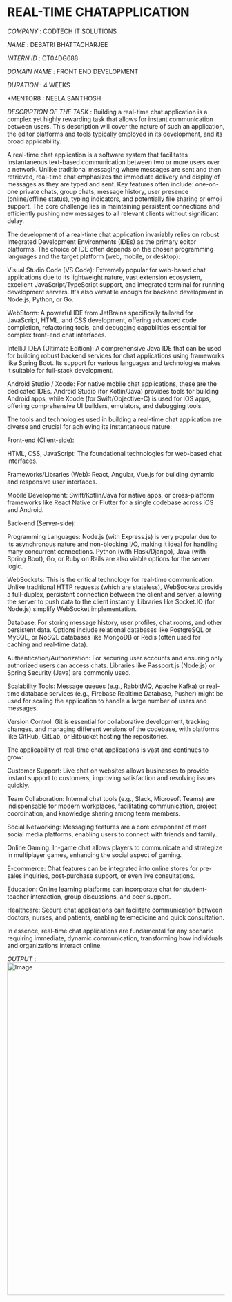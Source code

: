 # REAL-TIME CHATAPPLICATION #

*COMPANY* : CODTECH IT SOLUTIONS

*NAME* : DEBATRI BHATTACHARJEE

*INTERN ID* : CT04DG688

*DOMAIN NAME* : FRONT END DEVELOPMENT

*DURATION* : 4 WEEKS

*MENTOR8 : NEELA SANTHOSH

*DESCRIPTION OF THE TASK* : Building a real-time chat application is a complex yet highly rewarding task that allows for instant communication between users. This description will cover the nature of such an application, the editor platforms and tools typically employed in its development, and its broad applicability.

A real-time chat application is a software system that facilitates instantaneous text-based communication between two or more users over a network. Unlike traditional messaging where messages are sent and then retrieved, real-time chat emphasizes the immediate delivery and display of messages as they are typed and sent. Key features often include: one-on-one private chats, group chats, message history, user presence (online/offline status), typing indicators, and potentially file sharing or emoji support. The core challenge lies in maintaining persistent connections and efficiently pushing new messages to all relevant clients without significant delay.

The development of a real-time chat application invariably relies on robust Integrated Development Environments (IDEs) as the primary editor platforms. The choice of IDE often depends on the chosen programming languages and the target platform (web, mobile, or desktop):

Visual Studio Code (VS Code): Extremely popular for web-based chat applications due to its lightweight nature, vast extension ecosystem, excellent JavaScript/TypeScript support, and integrated terminal for running development servers. It's also versatile enough for backend development in Node.js, Python, or Go.

WebStorm: A powerful IDE from JetBrains specifically tailored for JavaScript, HTML, and CSS development, offering advanced code completion, refactoring tools, and debugging capabilities essential for complex front-end chat interfaces.

IntelliJ IDEA (Ultimate Edition): A comprehensive Java IDE that can be used for building robust backend services for chat applications using frameworks like Spring Boot. Its support for various languages and technologies makes it suitable for full-stack development.

Android Studio / Xcode: For native mobile chat applications, these are the dedicated IDEs. Android Studio (for Kotlin/Java) provides tools for building Android apps, while Xcode (for Swift/Objective-C) is used for iOS apps, offering comprehensive UI builders, emulators, and debugging tools.

The tools and technologies used in building a real-time chat application are diverse and crucial for achieving its instantaneous nature:

Front-end (Client-side):

HTML, CSS, JavaScript: The foundational technologies for web-based chat interfaces.

Frameworks/Libraries (Web): React, Angular, Vue.js for building dynamic and responsive user interfaces.

Mobile Development: Swift/Kotlin/Java for native apps, or cross-platform frameworks like React Native or Flutter for a single codebase across iOS and Android.

Back-end (Server-side):

Programming Languages: Node.js (with Express.js) is very popular due to its asynchronous nature and non-blocking I/O, making it ideal for handling many concurrent connections. Python (with Flask/Django), Java (with Spring Boot), Go, or Ruby on Rails are also viable options for the server logic.

WebSockets: This is the critical technology for real-time communication. Unlike traditional HTTP requests (which are stateless), WebSockets provide a full-duplex, persistent connection between the client and server, allowing the server to push data to the client instantly. Libraries like Socket.IO (for Node.js) simplify WebSocket implementation.

Database: For storing message history, user profiles, chat rooms, and other persistent data. Options include relational databases like PostgreSQL or MySQL, or NoSQL databases like MongoDB or Redis (often used for caching and real-time data).

Authentication/Authorization: For securing user accounts and ensuring only authorized users can access chats. Libraries like Passport.js (Node.js) or Spring Security (Java) are commonly used.

Scalability Tools: Message queues (e.g., RabbitMQ, Apache Kafka) or real-time database services (e.g., Firebase Realtime Database, Pusher) might be used for scaling the application to handle a large number of users and messages.

Version Control: Git is essential for collaborative development, tracking changes, and managing different versions of the codebase, with platforms like GitHub, GitLab, or Bitbucket hosting the repositories.

The applicability of real-time chat applications is vast and continues to grow:

Customer Support: Live chat on websites allows businesses to provide instant support to customers, improving satisfaction and resolving issues quickly.

Team Collaboration: Internal chat tools (e.g., Slack, Microsoft Teams) are indispensable for modern workplaces, facilitating communication, project coordination, and knowledge sharing among team members.

Social Networking: Messaging features are a core component of most social media platforms, enabling users to connect with friends and family.

Online Gaming: In-game chat allows players to communicate and strategize in multiplayer games, enhancing the social aspect of gaming.

E-commerce: Chat features can be integrated into online stores for pre-sales inquiries, post-purchase support, or even live consultations.

Education: Online learning platforms can incorporate chat for student-teacher interaction, group discussions, and peer support.

Healthcare: Secure chat applications can facilitate communication between doctors, nurses, and patients, enabling telemedicine and quick consultation.

In essence, real-time chat applications are fundamental for any scenario requiring immediate, dynamic communication, transforming how individuals and organizations interact online.

*OUTPUT* : <img width="1366" height="768" alt="Image" src="https://github.com/user-attachments/assets/3bfa8905-3427-4df1-9af4-3a49501ea2cd" />










 
 



















